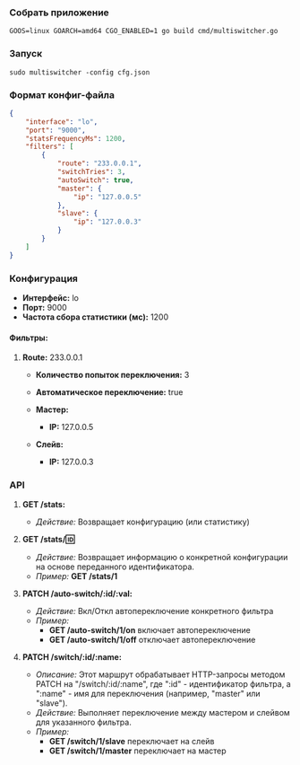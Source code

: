 ### Собрать приложение

`GOOS=linux GOARCH=amd64 CGO_ENABLED=1 go build cmd/multiswitcher.go`

### Запуск 
`sudo multiswitcher -config cfg.json`

### Формат конфиг-файла
```json
{
    "interface": "lo",
    "port": "9000",
    "statsFrequencyMs": 1200,
    "filters": [
        {
            "route": "233.0.0.1",
            "switchTries": 3,
            "autoSwitch": true,
            "master": {
                "ip": "127.0.0.5"
            },
            "slave": {
                "ip": "127.0.0.3"
            }
        }
    ]
}
```

### Конфигурация

- **Интерфейс:** lo
- **Порт:** 9000
- **Частота сбора статистики (мс):** 1200

#### Фильтры:

1. **Route:** 233.0.0.1
    - **Количество попыток переключения:** 3
    - **Автоматическое переключение:** true

    - **Мастер:**
        - **IP:** 127.0.0.5

    - **Слейв:**
        - **IP:** 127.0.0.3

### API


1. **GET /stats:**
    - *Действие:* Возвращает конфигурацию (или статистику) 

2. **GET /stats/:id:**
    - *Действие:* Возвращает информацию о конкретной конфигурации на основе переданного идентификатора.
    - *Пример:* **GET /stats/1**

3. **PATCH /auto-switch/:id/:val:**
    - *Действие:* Вкл/Откл автопереключение конкретного фильтра 
    - *Пример:* 
      - **GET /auto-switch/1/on** включает автопереключение
      - **GET /auto-switch/1/off** отключает автопереключение
    

4. **PATCH /switch/:id/:name:**
    - *Описание:* Этот маршрут обрабатывает HTTP-запросы методом PATCH на "/switch/:id/:name", где ":id" - идентификатор фильтра, а ":name" - имя для переключения (например, "master" или "slave").
    - *Действие:* Выполняет переключение между мастером и слейвом для указанного фильтра.
    - *Пример:*
      - **GET /switch/1/slave** переключает на слейв
      - **GET /switch/1/master** переключает на мастер